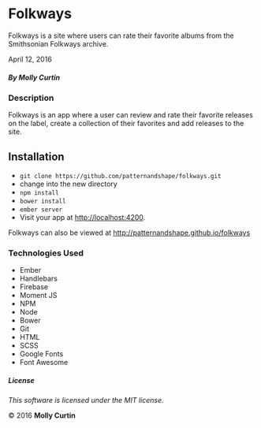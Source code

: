 # Folkways

Folkways is a site where users can rate their favorite albums from the Smithsonian Folkways archive.

April 12, 2016

##### By Molly Curtin

### Description

Folkways is an app where a user can review and rate their favorite releases on the label, create a collection of their favorites and add releases to the site.

## Installation

* `git clone https://github.com/patternandshape/folkways.git`
*   change into the new directory
* `npm install`
* `bower install`
* `ember server`
* Visit your app at [http://localhost:4200](http://localhost:4200).

Folkways can also be viewed at http://patternandshape.github.io/folkways

### Technologies Used

* Ember
* Handlebars
* Firebase
* Moment JS
* NPM
* Node
* Bower
* Git
* HTML
* SCSS
* Google Fonts
* Font Awesome

##### License

*This software is licensed under the MIT license.*

&copy; 2016 **Molly Curtin**
